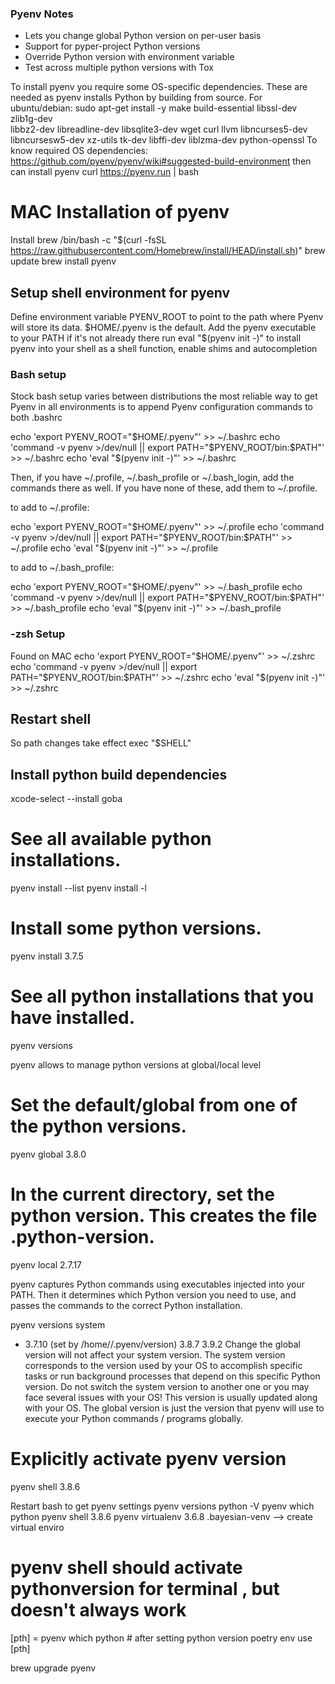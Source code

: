 ### Pyenv Notes
* Lets you change global Python version on per-user basis
* Support for pyper-project Python versions
* Override Python version with environment variable
* Test across multiple python versions with Tox


To install pyenv you require some OS-specific dependencies. These are needed as pyenv installs Python by building from source. 
For ubuntu/debian:
sudo apt-get install -y make build-essential libssl-dev zlib1g-dev \
libbz2-dev libreadline-dev libsqlite3-dev wget curl llvm libncurses5-dev \
libncursesw5-dev xz-utils tk-dev libffi-dev liblzma-dev python-openssl
To know required OS dependencies: https://github.com/pyenv/pyenv/wiki#suggested-build-environment
then can install pyenv
curl https://pyenv.run | bash

# MAC Installation of pyenv
Install brew
/bin/bash -c "$(curl -fsSL https://raw.githubusercontent.com/Homebrew/install/HEAD/install.sh)"
brew update
brew install pyenv
## Setup shell environment for pyenv
Define environment variable PYENV_ROOT to point to the path where Pyenv will store its data. $HOME/.pyenv is the default. 
Add the pyenv executable to your PATH if it's not already there
run eval "$(pyenv init -)" to install pyenv into your shell as a shell function, enable shims and autocompletion
### Bash setup
Stock bash setup varies between distributions
the most reliable way to get Pyenv in all environments is to append Pyenv configuration commands to both .bashrc

echo 'export PYENV_ROOT="$HOME/.pyenv"' >> ~/.bashrc
echo 'command -v pyenv >/dev/null || export PATH="$PYENV_ROOT/bin:$PATH"' >> ~/.bashrc
echo 'eval "$(pyenv init -)"' >> ~/.bashrc

Then, if you have ~/.profile, ~/.bash_profile or ~/.bash_login, add the commands there as well. If you have none of these, add them to ~/.profile.

to add to ~/.profile:

echo 'export PYENV_ROOT="$HOME/.pyenv"' >> ~/.profile
echo 'command -v pyenv >/dev/null || export PATH="$PYENV_ROOT/bin:$PATH"' >> ~/.profile
echo 'eval "$(pyenv init -)"' >> ~/.profile

to add to ~/.bash_profile:

echo 'export PYENV_ROOT="$HOME/.pyenv"' >> ~/.bash_profile
echo 'command -v pyenv >/dev/null || export PATH="$PYENV_ROOT/bin:$PATH"' >> ~/.bash_profile
echo 'eval "$(pyenv init -)"' >> ~/.bash_profile

### -zsh Setup
Found on MAC
echo 'export PYENV_ROOT="$HOME/.pyenv"' >> ~/.zshrc
echo 'command -v pyenv >/dev/null || export PATH="$PYENV_ROOT/bin:$PATH"' >> ~/.zshrc
echo 'eval "$(pyenv init -)"' >> ~/.zshrc

## Restart shell
So path changes take effect
exec "$SHELL"

## Install python build dependencies
xcode-select --install
goba

# See all available python installations.
pyenv install --list
pyenv install -l

# Install some python versions.
pyenv install  3.7.5

# See all python installations that you have installed.
pyenv versions

pyenv allows to manage python versions at global/local level
# Set the default/global from one of the python versions.
pyenv global 3.8.0

# In the current directory, set the python version. This creates the file .python-version.
pyenv local 2.7.17

pyenv captures Python commands using executables injected into your PATH. Then it determines which Python version you need to use, and passes the commands to the correct Python installation.

pyenv versions
  system
* 3.7.10 (set by /home/<username>/.pyenv/version)
  3.8.7
  3.9.2
Change the global version will not affect your system version. The system version corresponds to the version used by your OS to accomplish specific tasks or run background processes that depend on this specific Python version. Do not switch the system version to another one or you may face several issues with your OS! This version is usually updated along with your OS. The global version is just the version that pyenv will use to execute your Python commands / programs globally.

# Explicitly activate pyenv version
pyenv shell 3.8.6


Restart bash to get pyenv settings
pyenv versions
python -V
pyenv which python 
pyenv shell 3.8.6
pyenv virtualenv 3.6.8 .bayesian-venv --> create virtual enviro

# pyenv shell should activate pythonversion for terminal , but doesn't always work
[pth] = pyenv which python # after setting python version
poetry env use [pth]
  
brew upgrade pyenv
